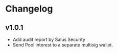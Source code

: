 # Changelog

## v1.0.1

- Add audit report by Salus Security
- Send Pool interest to a separate multisig wallet.